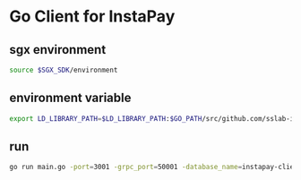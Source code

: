 # Go Client for InstaPay

## sgx environment
```sh
source $SGX_SDK/environment
```

## environment variable
```sh
export LD_LIBRARY_PATH=$LD_LIBRARY_PATH:$GO_PATH/src/github.com/sslab-instapay/instapay-tee-client
```

## run
```sh
go run main.go -port=3001 -grpc_port=50001 -database_name=instapay-client
```